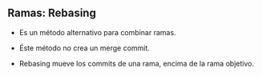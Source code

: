## Ramas: Rebasing

* Es un método alternativo para combinar ramas.

* Éste método no crea un merge commit.

* Rebasing mueve los commits de una rama, encima de la rama objetivo.